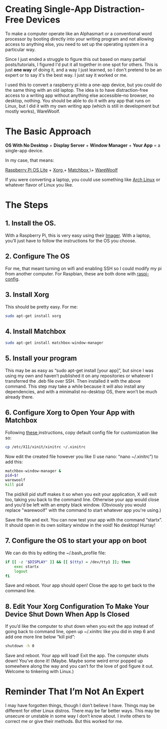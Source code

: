 # Creating Single-App Distraction-Free Devices

To make a computer operate like an Alphasmart or a conventional word processor by booting directly into your writing program and not allowing access to anything else, you need to set up the operating system in a particular way.

Since I just ended a struggle to figure this out based on many partial posts/tutorials, I figured I'd put it all together in one spot for others. This is just **one way** of doing it, and a way I just learned, so I don't pretend to be an expert or to say it's the best way. I just say it worked or me.

I used this to convert a raspberry pi into a one-app device, but you could do the same thing with an old laptop. The idea is to have distraction-free access to a writing app without anything else accessible–no browser, no desktop, nothing. You should be able to do it with any app that runs on Linux, but I did it with my own writing app (which is still in development but mostly works), WareWoolf.

# The Basic Approach

**OS With No Desktop** \+ **Display Server** \+ **Window Manager** \+ **Your App** = a single-app device.

In my case, that means:

[Raspberry Pi OS Lite](https://www.raspberrypi.com/software/operating-systems/) \+ [Xorg ](https://wiki.archlinux.org/title/xorg)\+ [Matchbox ](https://en.wikipedia.org/wiki/Matchbox_(window_manager))\+ [WareWoolf](https://github.com/brsloan/warewoolf)

If you were converting a laptop, you could use something like [Arch Linux](https://archlinux.org/) or whatever flavor of Linux you like.

# The Steps

## 1. Install the OS.

With a Raspberry Pi, this is very easy using their [Imager](https://www.raspberrypi.com/news/raspberry-pi-imager-imaging-utility/). With a laptop, you’ll just have to follow the instructions for the OS you choose.

## 2. Configure The OS

For me, that meant turning on wifi and enabling SSH so I could modify my pi from another computer. For Raspbian, these are both done with [raspi-config](https://www.raspberrypi.com/documentation/computers/configuration.html).

## 3. Install Xorg

This should be pretty easy. For me:

```bash
sudo apt-get install xorg
```

## 4. Install Matchbox

```bash
sudo apt-get install matchbox-window-manager
```

## 5. Install your program

This may be as easy as “sudo apt-get install \[your app\]”, but since I was using my own and haven’t published it on any repositories or whatever I transferred the .deb file over SSH. Then installed it with the above command. This step may take a while because it will also install any dependencies, and with a minimalist no-desktop OS, there won’t be much already there.

## 6. Configure Xorg to Open Your App with Matchbox

Following [these ](https://wiki.archlinux.org/title/Xinit#Configuration)instructions, copy default config file for customization like so:

```bash
cp /etc/X11/xinit/xinitrc ~/.xinitrc
```

Now edit the created file however you like (I use nano: “nano \~/.xinitrc”) to add this:

```bash
matchbox-window-manager &
pid=$!
warewoolf
kill pid 
```

The pid/kill pid stuff makes it so when you exit your application, X will exit too, taking you back to the command line. Otherwise your app would close and you’d be left with an empty black window. (Obviously you would replace "warewoolf" with the command to start whatever app you're using.)

Save the file and exit. You can now test your app with the command “startx”. It should open in its own solitary window in the void! No desktop! Hurray!

## 7. Configure the OS to start your app on boot

We can do this by editing the \~/.bash\_profile file:

```bash
if [[ -z "$DISPLAY" ]] && [[ $(tty) = /dev/tty1 ]]; then
    exec startx
    logout
fi
```

Save and reboot. Your app should open! Close the app to get back to the command line.

## 8. Edit Your Xorg Configuration To Make Your Device Shut Down When App Is Closed

If you’d like the computer to shut down when you exit the app instead of going back to command line, open up \~/.xinitrc like you did in step 6 and add one more line below “kill pid”:

```bash
shutdown -h 0
```

Save and reboot. Your app will load! Exit the app. The computer shuts down! You’ve done it! (Maybe. Maybe some weird error popped up somewhere along the way and you can’t for the love of god figure it out. Welcome to tinkering with Linux.)

# Reminder That I’m Not An Expert

I may have forgotten things, though I don’t believe I have. Things may be different for other Linux distros. There may be far better ways. This may be unsecure or unstable in some way I don’t know about. I invite others to correct me or give their methods. But this worked for me.